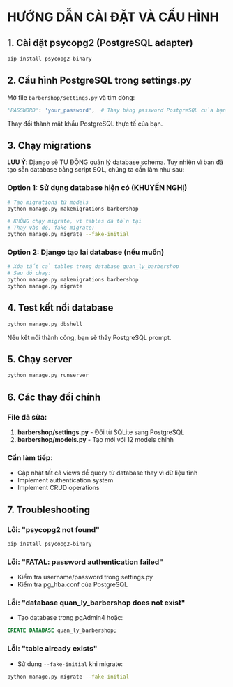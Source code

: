 # HƯỚNG DẪN CÀI ĐẶT VÀ CẤU HÌNH

## 1. Cài đặt psycopg2 (PostgreSQL adapter)

```bash
pip install psycopg2-binary
```

## 2. Cấu hình PostgreSQL trong settings.py

Mở file `barbershop/settings.py` và tìm dòng:

```python
'PASSWORD': 'your_password',  # Thay bằng password PostgreSQL của bạn
```

Thay đổi thành mật khẩu PostgreSQL thực tế của bạn.

## 3. Chạy migrations

**LƯU Ý**: Django sẽ TỰ ĐỘNG quản lý database schema. Tuy nhiên vì bạn đã tạo sẵn database bằng script SQL, chúng ta cần làm như sau:

### Option 1: Sử dụng database hiện có (KHUYẾN NGHỊ)

```bash
# Tạo migrations từ models
python manage.py makemigrations barbershop

# KHÔNG chạy migrate, vì tables đã tồn tại
# Thay vào đó, fake migrate:
python manage.py migrate --fake-initial
```

### Option 2: Django tạo lại database (nếu muốn)

```bash
# Xóa tất cả tables trong database quan_ly_barbershop
# Sau đó chạy:
python manage.py makemigrations barbershop
python manage.py migrate
```

## 4. Test kết nối database

```bash
python manage.py dbshell
```

Nếu kết nối thành công, bạn sẽ thấy PostgreSQL prompt.

## 5. Chạy server

```bash
python manage.py runserver
```

## 6. Các thay đổi chính

### File đã sửa:
1. **barbershop/settings.py** - Đổi từ SQLite sang PostgreSQL
2. **barbershop/models.py** - Tạo mới với 12 models chính

### Cần làm tiếp:
- Cập nhật tất cả views để query từ database thay vì dữ liệu tĩnh
- Implement authentication system
- Implement CRUD operations

## 7. Troubleshooting

### Lỗi: "psycopg2 not found"
```bash
pip install psycopg2-binary
```

### Lỗi: "FATAL: password authentication failed"
- Kiểm tra username/password trong settings.py
- Kiểm tra pg_hba.conf của PostgreSQL

### Lỗi: "database quan_ly_barbershop does not exist"
- Tạo database trong pgAdmin4 hoặc:
```sql
CREATE DATABASE quan_ly_barbershop;
```

### Lỗi: "table already exists"
- Sử dụng `--fake-initial` khi migrate:
```bash
python manage.py migrate --fake-initial
```
